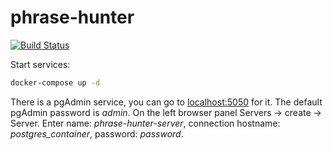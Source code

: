 # phrase-hunter

[![Build Status](https://travis-ci.com/GeorgeII/phrase-hunter.svg?branch=master)](https://travis-ci.com/GeorgeII/phrase-hunter)


Start services:
```bash
docker-compose up -d
```

There is a pgAdmin service, you can go to [localhost:5050](localhost:5050) for it. The default pgAdmin password is _admin_.
On the left browser panel Servers -> create -> Server. Enter name: _phrase-hunter-server_, connection hostname: _postgres_container_, password: _password_.